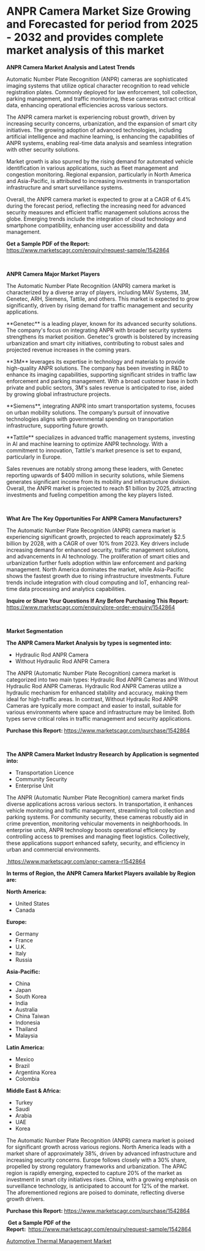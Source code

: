 <p><h1>ANPR Camera Market Size Growing and Forecasted for period from 2025 - 2032 and provides complete market analysis of this market</h1></p><p><strong>ANPR Camera Market Analysis and Latest Trends</strong></p>
<p><p>Automatic Number Plate Recognition (ANPR) cameras are sophisticated imaging systems that utilize optical character recognition to read vehicle registration plates. Commonly deployed for law enforcement, toll collection, parking management, and traffic monitoring, these cameras extract critical data, enhancing operational efficiencies across various sectors.</p><p>The ANPR camera market is experiencing robust growth, driven by increasing security concerns, urbanization, and the expansion of smart city initiatives. The growing adoption of advanced technologies, including artificial intelligence and machine learning, is enhancing the capabilities of ANPR systems, enabling real-time data analysis and seamless integration with other security solutions.</p><p>Market growth is also spurred by the rising demand for automated vehicle identification in various applications, such as fleet management and congestion monitoring. Regional expansion, particularly in North America and Asia-Pacific, is attributed to increasing investments in transportation infrastructure and smart surveillance systems. </p><p>Overall, the ANPR camera market is expected to grow at a CAGR of 6.4% during the forecast period, reflecting the increasing need for advanced security measures and efficient traffic management solutions across the globe. Emerging trends include the integration of cloud technology and smartphone compatibility, enhancing user accessibility and data management.</p></p>
<p><strong>Get a Sample PDF of the Report:&nbsp;</strong> <a href="https://www.marketscagr.com/enquiry/request-sample/1542864?utm_campaign=2631&utm_medium=2&utm_source=Github&utm_content=ia&utm_term=30032025&utm_id=anpr-camera">https://www.marketscagr.com/enquiry/request-sample/1542864</a></p>
<p>&nbsp;</p>
<p><strong>ANPR Camera Major Market Players</strong></p>
<p><p>The Automatic Number Plate Recognition (ANPR) camera market is characterized by a diverse array of players, including MAV Systems, 3M, Genetec, ARH, Siemens, Tattile, and others. This market is expected to grow significantly, driven by rising demand for traffic management and security applications.</p><p>**Genetec** is a leading player, known for its advanced security solutions. The company's focus on integrating ANPR with broader security systems strengthens its market position. Genetec's growth is bolstered by increasing urbanization and smart city initiatives, contributing to robust sales and projected revenue increases in the coming years.</p><p>**3M** leverages its expertise in technology and materials to provide high-quality ANPR solutions. The company has been investing in R&D to enhance its imaging capabilities, supporting significant strides in traffic law enforcement and parking management. With a broad customer base in both private and public sectors, 3M's sales revenue is anticipated to rise, aided by growing global infrastructure projects.</p><p>**Siemens**, integrating ANPR into smart transportation systems, focuses on urban mobility solutions. The company’s pursuit of innovative technologies aligns with governmental spending on transportation infrastructure, supporting future growth.</p><p>**Tattile** specializes in advanced traffic management systems, investing in AI and machine learning to optimize ANPR technology. With a commitment to innovation, Tattile's market presence is set to expand, particularly in Europe.</p><p>Sales revenues are notably strong among these leaders, with Genetec reporting upwards of $400 million in security solutions, while Siemens generates significant income from its mobility and infrastructure division. Overall, the ANPR market is projected to reach $1 billion by 2025, attracting investments and fueling competition among the key players listed.</p></p>
<p>&nbsp;</p>
<p><strong>What Are The Key Opportunities For ANPR Camera Manufacturers?</strong></p>
<p><p>The Automatic Number Plate Recognition (ANPR) camera market is experiencing significant growth, projected to reach approximately $2.5 billion by 2028, with a CAGR of over 10% from 2023. Key drivers include increasing demand for enhanced security, traffic management solutions, and advancements in AI technology. The proliferation of smart cities and urbanization further fuels adoption within law enforcement and parking management. North America dominates the market, while Asia-Pacific shows the fastest growth due to rising infrastructure investments. Future trends include integration with cloud computing and IoT, enhancing real-time data processing and analytics capabilities.</p></p>
<p><strong>Inquire or Share Your Questions If Any Before Purchasing This Report:</strong> <a href="https://www.marketscagr.com/enquiry/pre-order-enquiry/1542864?utm_campaign=2631&utm_medium=2&utm_source=Github&utm_content=ia&utm_term=30032025&utm_id=anpr-camera">https://www.marketscagr.com/enquiry/pre-order-enquiry/1542864</a></p>
<p>&nbsp;</p>
<p><strong>Market Segmentation</strong></p>
<p><strong>The ANPR Camera Market Analysis by types is segmented into:</strong></p>
<p><ul><li>Hydraulic Rod ANPR Camera</li><li>Without Hydraulic Rod ANPR Camera</li></ul></p>
<p><p>The ANPR (Automatic Number Plate Recognition) camera market is categorized into two main types: Hydraulic Rod ANPR Cameras and Without Hydraulic Rod ANPR Cameras. Hydraulic Rod ANPR Cameras utilize a hydraulic mechanism for enhanced stability and accuracy, making them ideal for high-traffic areas. In contrast, Without Hydraulic Rod ANPR Cameras are typically more compact and easier to install, suitable for various environments where space and infrastructure may be limited. Both types serve critical roles in traffic management and security applications.</p></p>
<p><strong>Purchase this Report:&nbsp;</strong><a href="https://www.marketscagr.com/purchase/1542864?utm_campaign=2631&utm_medium=2&utm_source=Github&utm_content=ia&utm_term=30032025&utm_id=anpr-camera">https://www.marketscagr.com/purchase/1542864</a></p>
<p>&nbsp;</p>
<p><strong>The ANPR Camera Market Industry Research by Application is segmented into:</strong></p>
<p><ul><li>Transportation Licence</li><li>Community Security</li><li>Enterprise Unit</li></ul></p>
<p><p>The ANPR (Automatic Number Plate Recognition) camera market finds diverse applications across various sectors. In transportation, it enhances vehicle monitoring and traffic management, streamlining toll collection and parking systems. For community security, these cameras robustly aid in crime prevention, monitoring vehicular movements in neighborhoods. In enterprise units, ANPR technology boosts operational efficiency by controlling access to premises and managing fleet logistics. Collectively, these applications support enhanced safety, security, and efficiency in urban and commercial environments.</p></p>
<p><a href="https://www.marketscagr.com/anpr-camera-r1542864?utm_campaign=2631&utm_medium=2&utm_source=Github&utm_content=ia&utm_term=30032025&utm_id=anpr-camera">&nbsp;https://www.marketscagr.com/anpr-camera-r1542864</a></p>
<p><strong>In terms of Region, the ANPR Camera Market Players available by Region are:</strong></p>
<p>
    <p> <strong> North America: </strong>
        <ul>
            <li>United States</li>
            <li>Canada</li>
        </ul>
        </p> 
    <p> <strong> Europe: </strong>
        <ul>
            <li>Germany</li>
            <li>France</li>
            <li>U.K.</li>
            <li>Italy</li>
            <li>Russia</li>
        </ul>
        </p> 
    <p> <strong> Asia-Pacific: </strong>
        <ul>
            <li>China</li>
            <li>Japan</li>
            <li>South Korea</li>
            <li>India</li>
            <li>Australia</li>
            <li>China Taiwan</li>
            <li>Indonesia</li>
            <li>Thailand</li>
            <li>Malaysia</li>
        </ul>
        </p> 
    <p> <strong> Latin America: </strong>
        <ul>
            <li>Mexico</li>
            <li>Brazil</li>
            <li>Argentina Korea</li>
            <li>Colombia</li>
        </ul>
        </p> 
    <p> <strong> Middle East & Africa: </strong>
        <ul>
            <li>Turkey</li>
            <li>Saudi</li>
            <li>Arabia</li>
            <li>UAE</li>
            <li>Korea</li>
        </ul>
    </p>
    </p>
<p><p>The Automatic Number Plate Recognition (ANPR) camera market is poised for significant growth across various regions. North America leads with a market share of approximately 38%, driven by advanced infrastructure and increasing security concerns. Europe follows closely with a 30% share, propelled by strong regulatory frameworks and urbanization. The APAC region is rapidly emerging, expected to capture 20% of the market as investment in smart city initiatives rises. China, with a growing emphasis on surveillance technology, is anticipated to account for 12% of the market. The aforementioned regions are poised to dominate, reflecting diverse growth drivers.</p></p>
<p><strong>Purchase this Report: </strong><a href="https://www.marketscagr.com/purchase/1542864?utm_campaign=2631&utm_medium=2&utm_source=Github&utm_content=ia&utm_term=30032025&utm_id=anpr-camera">https://www.marketscagr.com/purchase/1542864</a></p>
<p>&nbsp;<strong>Get a Sample PDF of the Report:&nbsp;&nbsp;</strong><a href="https://www.marketscagr.com/enquiry/request-sample/1542864?utm_campaign=2631&utm_medium=2&utm_source=Github&utm_content=ia&utm_term=30032025&utm_id=anpr-camera">https://www.marketscagr.com/enquiry/request-sample/1542864</a></p>
<p><strong></strong></p>
<p><p><a href="https://github.com/donnettaletizia/Market-Research-Report-List-1/blob/main/automotive-thermal-management-market.md?utm_campaign=2631&utm_medium=2&utm_source=Github&utm_content=ia&utm_term=30032025&utm_id=anpr-camera">Automotive Thermal Management Market</a></p></p>